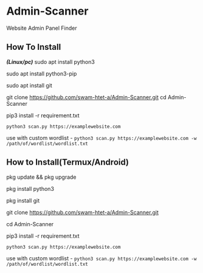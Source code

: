 # Admin-Scanner
Website Admin Panel Finder 

##  How To Install 
***(Linux/pc)***
sudo apt install python3

sudo apt install python3-pip

sudo apt install git

git clone https://github.com/swam-htet-a/Admin-Scanner.git
cd Admin-Scanner

pip3 install -r requirement.txt

`python3 scan.py https://examplewebsite.com`

use with custom wordlist - `python3 scan.py https://examplewebsite.com -w /path/of/wordlist/wordlist.txt`

## How to Install(Termux/Android)
pkg update && pkg upgrade

pkg install python3

pkg install git

git clone https://github.com/swam-htet-a/Admin-Scanner.git

cd Admin-Scanner

pip3 install -r requirement.txt

`python3 scan.py https://examplewebsite.com`

use with custom wordlist - `python3 scan.py https://examplewebsite.com -w /path/of/wordlist/wordlist.txt`


